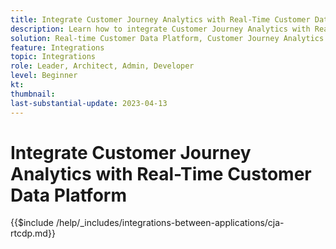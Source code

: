 ```yaml
---
title: Integrate Customer Journey Analytics with Real-Time Customer Data Platform
description: Learn how to integrate Customer Journey Analytics with Real-Time Customer Data Platform. 
solution: Real-time Customer Data Platform, Customer Journey Analytics
feature: Integrations
topic: Integrations
role: Leader, Architect, Admin, Developer
level: Beginner
kt:
thumbnail:
last-substantial-update: 2023-04-13
---
```


# Integrate Customer Journey Analytics with Real-Time Customer Data Platform

{{$include /help/_includes/integrations-between-applications/cja-rtcdp.md}}
